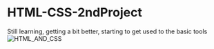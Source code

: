 # HTML-CSS-2ndProject
Still learning, getting a bit better, starting to get used to the basic tools
![HTML_AND_CSS](https://github.com/vinoduarte/TimerByMyselfJs-8thProject/assets/139930713/e7a286de-c0c8-4652-976c-8f0cdbfe3cf4)
